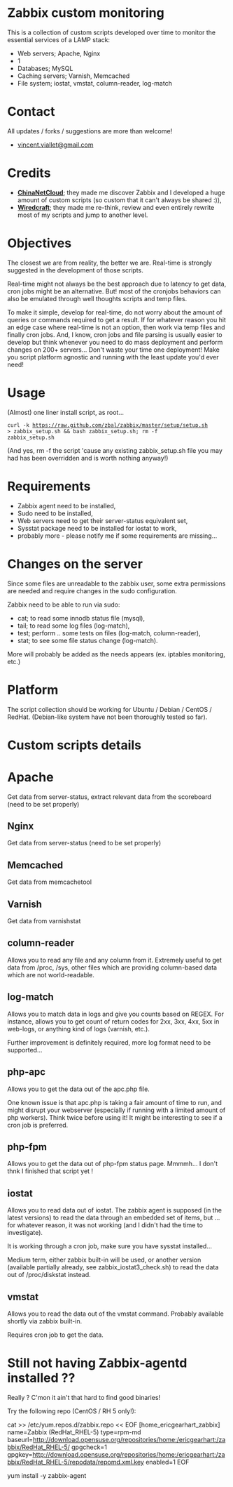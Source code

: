 # Zabbix custom monitoring

This is a collection of custom scripts developed over time to monitor the essential services of a LAMP stack:

* Web servers; Apache, Nginx
* 1
* Databases; MySQL
* Caching servers; Varnish, Memcached
* File system; iostat, vmstat, column-reader, log-match

# Contact

All updates / forks / suggestions are more than welcome!

*  vincent.viallet@gmail.com

# Credits

* [__ChinaNetCloud__](http://www.chinanetcloud.com); they made me discover Zabbix and I developed a huge amount of custom scripts (so custom that it can't always be shared :)),
* [__Wiredcraft__](http://wiredcraft.com); they made me re-think, review and even entirely rewrite most of my scripts and jump to another level.

# Objectives

The closest we are from reality, the better we are. Real-time is strongly suggested in the development of those scripts.

Real-time might not always be the best approach due to latency to get data, cron jobs might be an alternative. But! most of the cronjobs behaviors can also be emulated through well thoughts scripts and temp files.

To make it simple, develop for real-time, do not worry about the amount of queries or commands required to get a result. If for whatever reason you hit an edge case where real-time is not an option, then work via temp files and finally cron jobs. And, I know, cron jobs and file parsing is usually easier to develop but think whenever you need to do mass deployment and perform changes on 200+ servers... Don't waste your time one deployment! Make you script platform agnostic and running with the least update you'd ever need!

# Usage

(Almost) one liner install script, as root...

<code>curl -k https://raw.github.com/zbal/zabbix/master/setup/setup.sh > zabbix_setup.sh && bash zabbix_setup.sh; rm -f zabbix_setup.sh</code>

(And yes, rm -f the script 'cause any existing zabbix_setup.sh file you may had has been overridden and is worth nothing anyway!)

# Requirements

* Zabbix agent need to be installed,
* Sudo need to be installed,
* Web servers need to get their server-status equivalent set,
* Sysstat package need to be installed for iostat to work,
* probably more - please notify me if some requirements are missing...

# Changes on the server

Since some files are unreadable to the zabbix user, some extra permissions are needed and require changes in the sudo configuration.

Zabbix need to be able to run via sudo:

* cat; to read some innodb status file (mysql),
* tail; to read some log files (log-match),
* test; perform .. some tests on files (log-match, column-reader),
* stat; to see some file status change (log-match).

More will probably be added as the needs appears (ex. iptables monitoring, etc.)

# Platform

The script collection should be working for Ubuntu / Debian / CentOS / RedHat. (Debian-like system have not been thoroughly tested so far). 

# Custom scripts details

# Apache
Get data from server-status, extract relevant data from the scoreboard (need to be set properly)

## Nginx
Get data from server-status (need to be set properly)

## Memcached
Get data from memcachetool

## Varnish
Get data from varnishstat

## column-reader
Allows you to read any file and any column from it. Extremely useful to get data from /proc, /sys, other files which are providing column-based data which are not world-readable.

## log-match
Allows you to match data in logs and give you counts based on REGEX. For instance, allows you to get count of return codes for 2xx, 3xx, 4xx, 5xx in web-logs, or anything kind of logs (varnish, etc.).

Further improvement is definitely required, more log format need to be supported...

## php-apc
Allows you to get the data out of the apc.php file.

One known issue is that apc.php is taking a fair amount of time to run, and might disrupt your webserver (especially if running with a limited amount of php workers). Think twice before using it! It might be interesting to see if a cron job is preferred.

## php-fpm
Allows you to get the data out of php-fpm status page. Mmmmh... I don't thnk I finished that script yet !

## iostat
Allows you to read data out of iostat. The zabbix agent is supposed (in the latest versions) to read the data through an embedded set of items, but ... for whatever reason, it was not working (and I didn't had the time to investigate).

It is working through a cron job, make sure you have sysstat installed...

Medium term, either zabbix built-in will be used, or another version (available partially already, see zabbix_iostat3_check.sh) to read the data out of /proc/diskstat instead.

## vmstat
Allows you to read the data out of the vmstat command. Probably available shortly via zabbix built-in.

Requires cron job to get the data.

# Still not having Zabbix-agentd installed ??

Really ? C'mon it ain't that hard to find good binaries!

Try the following repo (CentOS / RH 5 only!):

cat >> /etc/yum.repos.d/zabbix.repo << EOF
[home_ericgearhart_zabbix]
name=Zabbix (RedHat_RHEL-5)
type=rpm-md
baseurl=http://download.opensuse.org/repositories/home:/ericgearhart:/zabbix/RedHat_RHEL-5/
gpgcheck=1
gpgkey=http://download.opensuse.org/repositories/home:/ericgearhart:/zabbix/RedHat_RHEL-5/repodata/repomd.xml.key
enabled=1
EOF

yum install -y zabbix-agent
